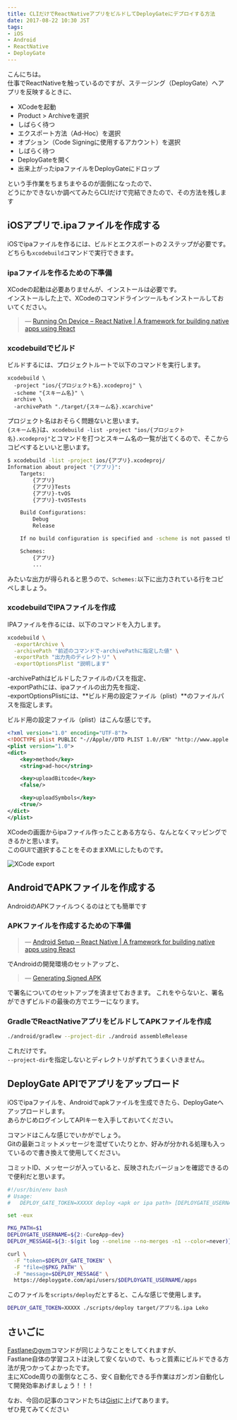 ```yaml
---
title: CLIだけでReactNativeアプリをビルドしてDeployGateにデプロイする方法
date: 2017-08-22 10:30 JST
tags:
- iOS
- Android
- ReactNative
- DeployGate
---
```


こんにちは。  
仕事でReactNativeを触っているのですが、ステージング（DeployGate）へアプリを反映するときに、

* XCodeを起動
* Product > Archiveを選択
* しばらく待つ
* エクスポート方法（Ad-Hoc）を選択
* オプション（Code Signingに使用するアカウント）を選択
* しばらく待つ
* DeployGateを開く
* 出来上がったipaファイルをDeployGateにドロップ

という手作業をちまちまやるのが面倒になったので、  
どうにかできないか調べてみたらCLIだけで完結できたので、その方法を残します

<!--more-->

iOSアプリで.ipaファイルを作成する
---------------------------
iOSでipaファイルを作るには、ビルドとエクスポートの２ステップが必要です。
どちらも`xcodebuild`コマンドで実行できます。

### ipaファイルを作るための下準備
XCodeの起動は必要ありませんが、インストールは必要です。  
インストールした上で、XCodeのコマンドラインツールもインストールしておいてください。

> &mdash; [Running On Device – React Native | A framework for building native apps using React](https://facebook.github.io/react-native/releases/0.19/docs/running-on-device-ios.html)

### xcodebuildでビルド
ビルドするには、プロジェクトルートで以下のコマンドを実行します。

```
xcodebuild \
  -project "ios/{プロジェクト名}.xcodeproj" \
  -scheme "{スキーム名}" \
  archive \
  -archivePath "./target/{スキーム名}.xcarchive"
```

プロジェクト名はおそらく問題ないと思います。  
`{スキーム名}`は、`xcodebuild -list -project "ios/{プロジェクト名}.xcodeproj"`とコマンドを打つとスキーム名の一覧が出てくるので、そこからコピペするといいと思います。

```bash
$ xcodebuild -list -project ios/{アプリ}.xcodeproj/
Information about project "{アプリ}":
    Targets:
        {アプリ}
        {アプリ}Tests
        {アプリ}-tvOS
        {アプリ}-tvOSTests

    Build Configurations:
        Debug
        Release

    If no build configuration is specified and -scheme is not passed then "Release" is used.

    Schemes:
        {アプリ}
        ...
```

みたいな出力が得られると思うので、`Schemes:`以下に出力されている行をコピペしましょう。

### xcodebuildでIPAファイルを作成
IPAファイルを作るには、以下のコマンドを入力します。

```bash
xcodebuild \
  -exportArchive \
  -archivePath "前述のコマンドで-archivePathに指定した値" \
  -exportPath "出力先のディレクトリ" \
  -exportOptionsPlist "説明します"
```

-archivePathはビルドしたファイルのパスを指定、  
-exportPathには、ipaファイルの出力先を指定、  
-exportOptionsPlistには、**ビルド用の設定ファイル（plist）**のファイルパスを指定します。

ビルド用の設定ファイル（plist）はこんな感じです。

```xml
<?xml version="1.0" encoding="UTF-8"?>
<!DOCTYPE plist PUBLIC "-//Apple//DTD PLIST 1.0//EN" "http://www.apple.com/DTDs/PropertyList-1.0.dtd">
<plist version="1.0">
<dict>
    <key>method</key>
    <string>ad-hoc</string>

    <key>uploadBitcode</key>
    <false/>

    <key>uploadSymbols</key>
    <true/>
</dict>
</plist>
```

XCodeの画面からipaファイル作ったことある方なら、なんとなくマッピングできるかと思います。  
このGUIで選択することをそのままXMLにしたものです。

![XCode export](/images/2017/08/xcode-archive-settings.png)

AndroidでAPKファイルを作成する
---------------------------
AndroidのAPKファイルつくるのはとても簡単です

### APKファイルを作成するための下準備
> &mdash; [Android Setup – React Native | A framework for building native apps using React](https://facebook.github.io/react-native/releases/0.23/docs/android-setup.html)

でAndroidの開発環境のセットアップと、

> &mdash; [Generating Signed APK](https://facebook.github.io/react-native/docs/signed-apk-android.html)

で署名についてのセットアップを済ませておきます。
これをやらないと、署名ができずビルドの最後の方でエラーになります。

### GradleでReactNativeアプリをビルドしてAPKファイルを作成

```bash
./android/gradlew --project-dir ./android assembleRelease
```

これだけです。  
`--project-dir`を指定しないとディレクトリがずれてうまくいきません。

DeployGate APIでアプリをアップロード
---------------------------
iOSでipaファイルを、Androidでapkファイルを生成できたら、DeployGateへアップロードします。  
あらかじめログインしてAPIキーを入手しておいてください。

コマンドはこんな感じでいかがでしょう。  
Gitの最新コミットメッセージを混ぜていたりとか、好みが分かれる処理も入っているので書き換えて使用してください。

コミットID、メッセージが入っていると、反映されたバージョンを確認できるので便利だと思います。

```bash
#!/usr/bin/env bash
# Usage:
#   DEPLOY_GATE_TOKEN=XXXXX deploy <apk or ipa path> [DEPLOYGATE_USERNAME] [DEPLOY_MESSAGE]

set -eux

PKG_PATH=$1
DEPLOYGATE_USERNAME=${2:-CureApp-dev}
DEPLOY_MESSAGE=${3:-$(git log --oneline --no-merges -n1 --color=never)}

curl \
  -F "token=$DEPLOY_GATE_TOKEN" \
  -F "file=@$PKG_PATH" \
  -F "message=$DEPLOY_MESSAGE" \
  https://deploygate.com/api/users/$DEPLOYGATE_USERNAME/apps
```

このファイルを`scripts/deploy`だとすると、こんな感じで使用します。

```bash
DEPLOY_GATE_TOKEN=XXXXX ./scripts/deploy target/アプリ名.ipa Leko
```

さいごに
---------------------------
[Fastlaneのgym](https://github.com/fastlane/fastlane/tree/master/gym)コマンドが同じようなことをしてくれますが、  
Fastlane自体の学習コストは決して安くないので、もっと質素にビルドできる方法が見つかってよかったです。  
主にXCode周りの面倒なところ、安く自動化できる手作業はガンガン自動化して開発効率あげましょう！！！

なお、今回の記事のコマンドたちは[Gist](https://gist.github.com/Leko/e6d205993466ce7865a905259b6d18a2)に上げてあります。  
ぜひ見てみてください

